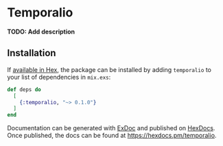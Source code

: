 # Temporalio

**TODO: Add description**

## Installation

If [available in Hex](https://hex.pm/docs/publish), the package can be installed
by adding `temporalio` to your list of dependencies in `mix.exs`:

```elixir
def deps do
  [
    {:temporalio, "~> 0.1.0"}
  ]
end
```

Documentation can be generated with [ExDoc](https://github.com/elixir-lang/ex_doc)
and published on [HexDocs](https://hexdocs.pm). Once published, the docs can
be found at <https://hexdocs.pm/temporalio>.

